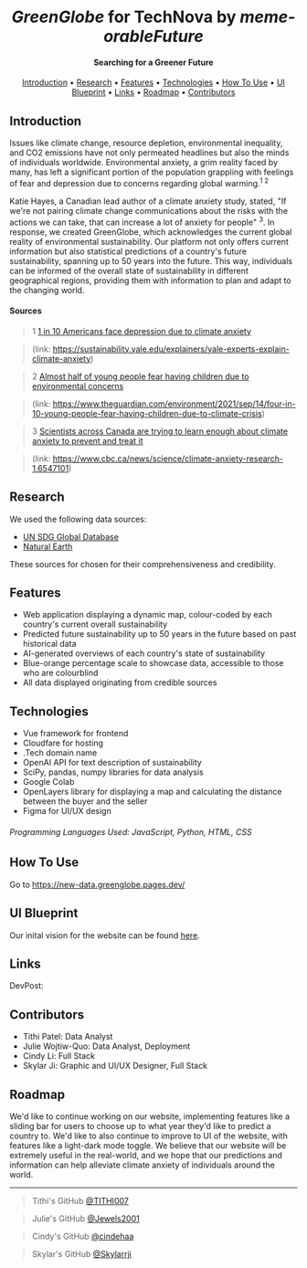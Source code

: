 <h1 align="center">
  <br>
  <i>GreenGlobe</i> for TechNova
  by <i>meme-orableFuture</i>  
</h1>


<h4 align="center">Searching for a Greener Future</h4>

<p align="center">
  <a href="#introduction">Introduction</a> •
  <a href="#research">Research</a> •
  <a href="#features">Features</a> •
  <a href="#technologies">Technologies</a> •
  <a href="#how-to-use">How To Use</a> •
  <a href="#ui-blueprint">UI Blueprint</a> •
  <a href="#links">Links</a> •
  <a href="#roadmap">Roadmap</a> •
  <a href="#contributors">Contributors</a> 
</p>

## Introduction
Issues like climate change, resource depletion, environmental inequality, and CO2 emissions have not only permeated headlines but also the minds of individuals worldwide. Environmental anxiety, a grim reality faced by many, has left a significant portion of the population grappling with feelings of fear and depression due to concerns regarding global warming.<sup>1 2</sup>

Katie Hayes, a Canadian lead author of a climate anxiety study, stated, "If we're not pairing climate change communications about the risks with the actions we can take, that can increase a lot of anxiety for people" <sup>3</sup>. In response, we created GreenGlobe, which acknowledges the current global reality of environmental sustainability. Our platform not only offers current information but also statistical predictions of a country's future sustainability, spanning up to 50 years into the future. This way, individuals can be informed of the overall state of sustainability in different geographical regions, providing them with information to plan and adapt to the changing world.

#### Sources
> 1 [1 in 10 Americans face depression due to climate anxiety](https://sustainability.yale.edu/explainers/yale-experts-explain-climate-anxiety)

> (link: https://sustainability.yale.edu/explainers/yale-experts-explain-climate-anxiety)

> 2 [Almost half of young people fear having children due to environmental concerns](https://www.theguardian.com/environment/2021/sep/14/four-in-10-young-people-fear-having-children-due-to-climate-crisis
)

> (link: https://www.theguardian.com/environment/2021/sep/14/four-in-10-young-people-fear-having-children-due-to-climate-crisis)

> 3 [Scientists across Canada are trying to learn enough about climate anxiety to prevent and treat it](https://www.cbc.ca/news/science/climate-anxiety-research-1.6547101)

> (link: https://www.cbc.ca/news/science/climate-anxiety-research-1.6547101)

## Research
We used the following data sources:
* [UN SDG Global Database](https://unstats.un.org/sdgs/dataportal)
* [Natural Earth](https://www.datahub.io/core/geo-countries/r/0.html)

These sources for chosen for their comprehensiveness and credibility.

## Features
* Web application displaying a dynamic map, colour-coded by each country's current overall sustainability
* Predicted future sustainability up to 50 years in the future based on past historical data
* AI-generated overviews of each country's state of sustainability
* Blue-orange percentage scale to showcase data, accessible to those who are colourblind
* All data displayed originating from credible sources

## Technologies
* Vue framework for frontend
* Cloudfare for hosting
* .Tech domain name
* OpenAI API for text description of sustainability
* SciPy, pandas, numpy libraries for data analysis
* Google Colab
* OpenLayers library for displaying a map and calculating the distance between the buyer and the seller
* Figma for UI/UX design

###### Programming Languages Used: JavaScript, Python, HTML, CSS

## How To Use
Go to https://new-data.greenglobe.pages.dev/

## UI Blueprint
Our inital vision for the website can be found [here](https://www.figma.com/file/Xc9SPOaidGRyENDfSi9dNs/World-Map-(Community)?type=design&node-id=0%3A1&mode=design&t=OfuiMUamE9dCG8vA-1).

## Links
DevPost:

## Contributors
* Tithi Patel: Data Analyst
* Julie Wojtiw-Quo: Data Analyst, Deployment
* Cindy Li: Full Stack
* Skylar Ji: Graphic and UI/UX Designer, Full Stack

## Roadmap
We'd like to continue working on our website, implementing features like a sliding bar for users to choose up to what year they'd like to predict a country to. 
We'd like to also continue to improve to UI of the website, with features like a light-dark mode toggle.
We believe that our website will be extremely useful in the real-world, and we hope that our predictions and information can help alleviate climate anxiety of individuals around the world.

---
> Tithi's GitHub [@TITHI007](https://github.com/TITHI007)

> Julie's GitHub [@Jewels2001](https://github.com/Jewels2001)

> Cindy's GitHub [@cindehaa](https://github.com/cindehaa)

> Skylar's GitHub [@Skylarrji](https://github.com/Skylarrji) 
